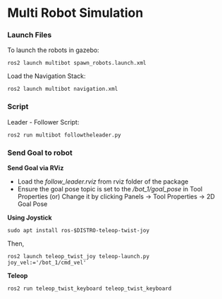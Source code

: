 # Multi Robot Simulation

### Launch Files
To launch the robots in gazebo:
```
ros2 launch multibot spawn_robots.launch.xml
```
Load the Navigation Stack:
```
ros2 launch multibot navigation.xml
```
### Script
Leader - Follower Script:
```
ros2 run multibot followtheleader.py
```

### Send Goal to robot

**Send Goal via RViz**

- Load the *follow_leader.rviz* from rviz folder of the package
- Ensure the goal pose topic is set to the */bot_1/goal_pose* in Tool Properties (or) Change it by clicking Panels -> Tool Properties -> 2D Goal Pose

**Using Joystick**
```
sudo apt install ros-$DISTRO-teleop-twist-joy
```
Then,
```
ros2 launch teleop_twist_joy teleop-launch.py joy_vel:='/bot_1/cmd_vel'
```

**Teleop**
```
ros2 run teleop_twist_keyboard teleop_twist_keyboard
```